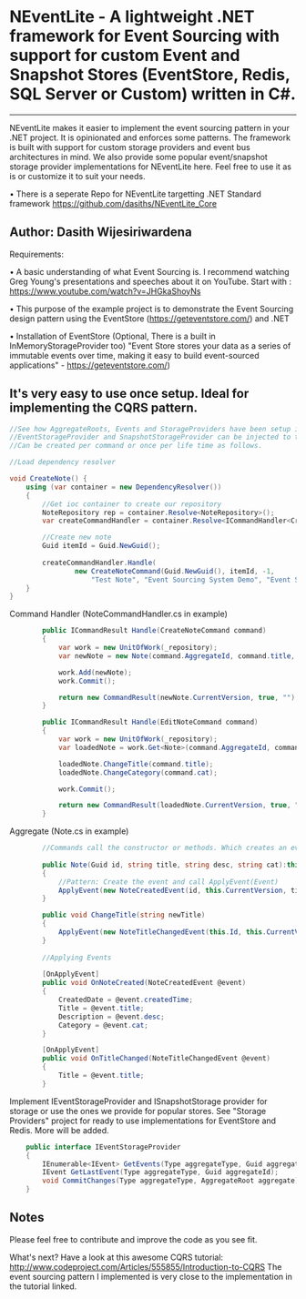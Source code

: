 # NEventLite - A lightweight .NET framework for Event Sourcing with support for custom Event and Snapshot Stores (EventStore, Redis, SQL Server or Custom) written in C#.
---------------------------------
NEventLite makes it easier to implement the event sourcing pattern in your .NET project. It is opinionated and enforces some patterns. The framework is built with support for custom storage providers and event bus architectures in mind. We also provide some popular event/snapshot storage provider implementations for NEventLite here. Feel free to use it as is or customize it to suit your needs.

• There is a seperate Repo for NEventLite targetting .NET Standard framework https://github.com/dasiths/NEventLite_Core

Author: Dasith Wijesiriwardena
----------------------------------
Requirements:

•	A basic understanding of what Event Sourcing is. I recommend watching Greg Young's presentations and speeches about it on YouTube. 
Start with : https://www.youtube.com/watch?v=JHGkaShoyNs

• This purpose of the example project is to demonstrate the Event Sourcing design pattern using the EventStore (https://geteventstore.com/) and .NET

•	Installation of EventStore (Optional, There is a built in InMemoryStorageProvider too)
"Event Store stores your data as a series of immutable events over time, making it easy to build event-sourced applications" - https://geteventstore.com/)

It's very easy to use once setup. Ideal for implementing the CQRS pattern.
------------------------------------
```C#
//See how AggregateRoots, Events and StorageProviders have been setup in the Example project.
//EventStorageProvider and SnapshotStorageProvider can be injected to the Repository.
//Can be created per command or once per life time as follows.

//Load dependency resolver

void CreateNote() {
    using (var container = new DependencyResolver())
    {
        //Get ioc container to create our repository
        NoteRepository rep = container.Resolve<NoteRepository>();
        var createCommandHandler = container.Resolve<ICommandHandler<CreateNoteCommand>>();        

        //Create new note
        Guid itemId = Guid.NewGuid();
        
        createCommandHandler.Handle(
                new CreateNoteCommand(Guid.NewGuid(), itemId, -1, 
                    "Test Note", "Event Sourcing System Demo", "Event Sourcing"));        
    }
}

```
Command Handler (NoteCommandHandler.cs in example)

```C#
        public ICommandResult Handle(CreateNoteCommand command)
        {
            var work = new UnitOfWork(_repository);
            var newNote = new Note(command.AggregateId, command.title, command.desc, command.cat);

            work.Add(newNote);
            work.Commit();

            return new CommandResult(newNote.CurrentVersion, true, "");
        }

        public ICommandResult Handle(EditNoteCommand command)
        {
            var work = new UnitOfWork(_repository);
            var loadedNote = work.Get<Note>(command.AggregateId, command.TargetVersion);

            loadedNote.ChangeTitle(command.title);
            loadedNote.ChangeCategory(command.cat);

            work.Commit();

            return new CommandResult(loadedNote.CurrentVersion, true, "");
        }
```
Aggregate (Note.cs in example)

```C#
        //Commands call the constructor or methods. Which creates an event and applies it to the Aggregate.
        
        public Note(Guid id, string title, string desc, string cat):this()
        {
            //Pattern: Create the event and call ApplyEvent(Event)
            ApplyEvent(new NoteCreatedEvent(id, this.CurrentVersion, title, desc, cat, DateTime.Now));
        }    

        public void ChangeTitle(string newTitle)
        {
            ApplyEvent(new NoteTitleChangedEvent(this.Id, this.CurrentVersion, newTitle));
        }
        
        //Applying Events
        
        [OnApplyEvent]
        public void OnNoteCreated(NoteCreatedEvent @event)
        {
            CreatedDate = @event.createdTime;
            Title = @event.title;
            Description = @event.desc;
            Category = @event.cat;
        }

        [OnApplyEvent]
        public void OnTitleChanged(NoteTitleChangedEvent @event)
        {
            Title = @event.title;
        }
```

Implement IEventStorageProvider and ISnapshotStorage provider for storage or use the ones we provide for popular stores. See "Storage Providers" project for ready to use implementations for EventStore and Redis. More will be added.

```C#
    public interface IEventStorageProvider
    {
        IEnumerable<IEvent> GetEvents(Type aggregateType, Guid aggregateId, int start, int count);
        IEvent GetLastEvent(Type aggregateType, Guid aggregateId);
        void CommitChanges(Type aggregateType, AggregateRoot aggregate);
    }
```

Notes
------------------------------------
Please feel free to contribute and improve the code as you see fit.

What's next?
Have a look at this awesome CQRS tutorial: http://www.codeproject.com/Articles/555855/Introduction-to-CQRS
The event sourcing pattern I implemented is very close to the implementation in the tutorial linked.

